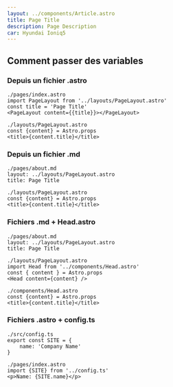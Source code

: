 ```yaml
---
layout: ../components/Article.astro
title: Page Title
description: Page Description
car: Hyundai Ioniq5
---
```

## Comment passer des variables
### Depuis un fichier .astro
```
./pages/index.astro
import PageLayout from '../layouts/PageLayout.astro'
const title = 'Page Title'
<PageLayout content={{title}}></PageLayout>

./layouts/PageLayout.astro
const {content} = Astro.props
<title>{content.title}</title>
```
### Depuis un fichier .md
```
./pages/about.md
layout: ../layouts/PageLayout.astro
title: Page Title

./layouts/PageLayout.astro
const {content} = Astro.props
<title>{content.title}</title>
```
### Fichiers .md + Head.astro
```
./pages/about.md
layout: ../layouts/PageLayout.astro
title: Page Title

./layouts/PageLayout.astro
import Head from '../components/Head.astro'
const { content } = Astro.props
<Head content={content} />

./components/Head.astro
const {content} = Astro.props
<title>{content.title}</title>
```

### Fichiers .astro + config.ts
```
./src/config.ts
export const SITE = {
    name: 'Company Name'
}

./pages/index.astro
import {SITE} from '../config.ts'
<p>Name: {SITE.name}</p>
```